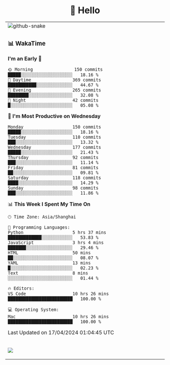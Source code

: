 <div align="center">

# 🙋 Hello

<table>

  <tr>
  <td>
    <img
  alt="github-snake"
  src="profile-snake-contrib/github-user-contribution.svg"
/>
  </td>
</tr>

<tr><td>

### 📊 WakaTime

<!--START_SECTION:waka-->
**I'm an Early 🐤** 

```text
🌞 Morning                150 commits         █████░░░░░░░░░░░░░░░░░░░░   18.16 % 
🌆 Daytime                369 commits         ███████████░░░░░░░░░░░░░░   44.67 % 
🌃 Evening                265 commits         ████████░░░░░░░░░░░░░░░░░   32.08 % 
🌙 Night                  42 commits          █░░░░░░░░░░░░░░░░░░░░░░░░   05.08 % 
```
📅 **I'm Most Productive on Wednesday** 

```text
Monday                   150 commits         █████░░░░░░░░░░░░░░░░░░░░   18.16 % 
Tuesday                  110 commits         ███░░░░░░░░░░░░░░░░░░░░░░   13.32 % 
Wednesday                177 commits         █████░░░░░░░░░░░░░░░░░░░░   21.43 % 
Thursday                 92 commits          ███░░░░░░░░░░░░░░░░░░░░░░   11.14 % 
Friday                   81 commits          ██░░░░░░░░░░░░░░░░░░░░░░░   09.81 % 
Saturday                 118 commits         ████░░░░░░░░░░░░░░░░░░░░░   14.29 % 
Sunday                   98 commits          ███░░░░░░░░░░░░░░░░░░░░░░   11.86 % 
```


📊 **This Week I Spent My Time On** 

```text
🕑︎ Time Zone: Asia/Shanghai

💬 Programming Languages: 
Python                   5 hrs 37 mins       █████████████░░░░░░░░░░░░   53.83 % 
JavaScript               3 hrs 4 mins        ███████░░░░░░░░░░░░░░░░░░   29.46 % 
HTML                     50 mins             ██░░░░░░░░░░░░░░░░░░░░░░░   08.07 % 
YAML                     13 mins             █░░░░░░░░░░░░░░░░░░░░░░░░   02.23 % 
Text                     8 mins              ░░░░░░░░░░░░░░░░░░░░░░░░░   01.44 % 

🔥 Editors: 
VS Code                  10 hrs 26 mins      █████████████████████████   100.00 % 

💻 Operating System: 
Mac                      10 hrs 26 mins      █████████████████████████   100.00 % 
```


 Last Updated on 17/04/2024 01:04:45 UTC
<!--END_SECTION:waka-->

</td></tr>
<td>
  <!-- programming tool icon 编程工具图标 -->

<img src="https://skillicons.dev/icons?i=sass,ts,jest,express,nuxt,firebase,gatsby,js,vue,react,redux,docker,discord,mongodb,stackoverflow,idea,git,vscode,github,gitlab,figma,vite,svg,next,gulp,webpack,bootstrap,jquery,swift,prisma" /><br>

  </td>
</table>

